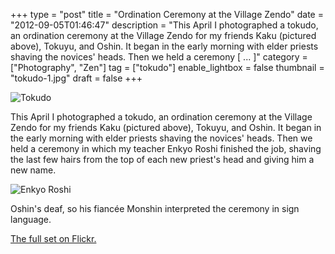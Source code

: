+++
type = "post"
title = "Ordination Ceremony at the Village Zendo"
date = "2012-09-05T01:46:47"
description = "This April I photographed a tokudo, an ordination ceremony at the Village Zendo for my friends Kaku (pictured above), Tokuyu, and Oshin. It began in the early morning with elder priests shaving the novices' heads. Then we held a ceremony [ ... ]"
category = ["Photography", "Zen"]
tag = ["tokudo"]
enable_lightbox = false
thumbnail = "tokudo-1.jpg"
draft = false
+++

<p><img style="display:block; margin-left:auto; margin-right:auto;" src="tokudo-1.jpg" alt="Tokudo" title="tokudo-1.jpg" border="0"   /></p>
<p>This April I photographed a tokudo, an ordination ceremony at the Village Zendo for my friends Kaku (pictured above), Tokuyu, and Oshin. It began in the early morning with elder priests shaving the novices' heads. Then we held a ceremony in which my teacher Enkyo Roshi finished the job, shaving the last few hairs from the top of each new priest's head and giving him a new name.</p>
<p><img style="display:block; margin-left:auto; margin-right:auto;" src="tokudo-2.jpg" alt="Enkyo Roshi" title="tokudo-2.jpg" border="0"   /></p>
<p>Oshin's deaf, so his fiancée Monshin interpreted the ceremony in sign language.</p>
<p><a href="http://www.flickr.com/photos/emptysquare/7935082432/in/set-72157631415860892/lightbox/">The full set on Flickr.</a></p>
